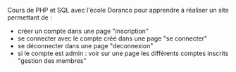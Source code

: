 Cours de PHP et SQL avec l'école Doranco pour apprendre à réaliser un site permettant de :
- créer un compte dans une page "inscription"
- se connecter avec le compte créé dans une page "se connecter"
- se déconnecter dans une page "deconnexion"
- si le compte est admin : voir sur une page les différents comptes inscrits "gestion des membres" 
